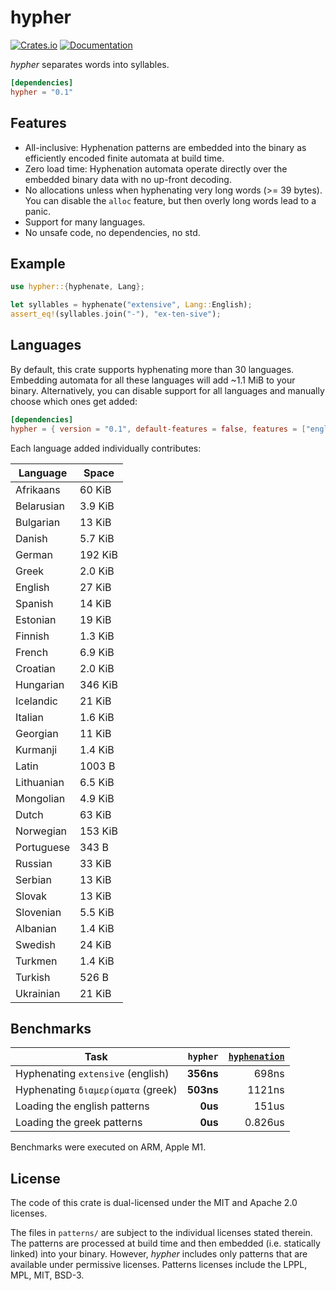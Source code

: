 # hypher
[![Crates.io](https://img.shields.io/crates/v/hypher.svg)](https://crates.io/crates/hypher)
[![Documentation](https://docs.rs/hypher/badge.svg)](https://docs.rs/hypher)

_hypher_ separates words into syllables.

```toml
[dependencies]
hypher = "0.1"
```

## Features
- All-inclusive: Hyphenation patterns are embedded into the binary as
  efficiently encoded finite automata at build time.
- Zero load time: Hyphenation automata operate directly over the embedded
  binary data with no up-front decoding.
- No allocations unless when hyphenating very long words (>= 39 bytes). You can
  disable the `alloc` feature, but then overly long words lead to a panic.
- Support for many languages.
- No unsafe code, no dependencies, no std.

## Example
```rust
use hypher::{hyphenate, Lang};

let syllables = hyphenate("extensive", Lang::English);
assert_eq!(syllables.join("-"), "ex-ten-sive");
```

## Languages
By default, this crate supports hyphenating more than 30 languages. Embedding
automata for all these languages will add ~1.1 MiB to your binary. Alternatively,
you can disable support for all languages and manually choose which ones get
added:

```toml
[dependencies]
hypher = { version = "0.1", default-features = false, features = ["english", "greek"] }
```

Each language added individually contributes:

| Language   | Space   |
|------------|---------|
| Afrikaans  | 60 KiB  |
| Belarusian | 3.9 KiB |
| Bulgarian  | 13 KiB  |
| Danish     | 5.7 KiB |
| German     | 192 KiB |
| Greek      | 2.0 KiB |
| English    | 27 KiB  |
| Spanish    | 14 KiB  |
| Estonian   | 19 KiB  |
| Finnish    | 1.3 KiB |
| French     | 6.9 KiB |
| Croatian   | 2.0 KiB |
| Hungarian  | 346 KiB |
| Icelandic  | 21 KiB  |
| Italian    | 1.6 KiB |
| Georgian   | 11 KiB  |
| Kurmanji   | 1.4 KiB |
| Latin      | 1003 B  |
| Lithuanian | 6.5 KiB |
| Mongolian  | 4.9 KiB |
| Dutch      | 63 KiB  |
| Norwegian  | 153 KiB |
| Portuguese | 343 B   |
| Russian    | 33 KiB  |
| Serbian    | 13 KiB  |
| Slovak     | 13 KiB  |
| Slovenian  | 5.5 KiB |
| Albanian   | 1.4 KiB |
| Swedish    | 24 KiB  |
| Turkmen    | 1.4 KiB |
| Turkish    | 526 B   |
| Ukrainian  | 21 KiB  |

## Benchmarks
| Task                               | `hypher`  | [`hyphenation`] |
|------------------------------------|----------:|----------------:|
| Hyphenating `extensive` (english)  | **356ns** |           698ns |
| Hyphenating `διαμερίσματα` (greek) | **503ns** |          1121ns |
| Loading the english patterns       |   **0us** |           151us |
| Loading the greek patterns         |   **0us** |         0.826us |

Benchmarks were executed on ARM, Apple M1.

## License
The code of this crate is dual-licensed under the MIT and Apache 2.0 licenses.

The files in `patterns/` are subject to the individual licenses stated therein.
The patterns are processed at build time and then embedded (i.e. statically
linked) into your binary. However, _hypher_ includes only patterns that are
available under permissive licenses. Patterns licenses include the LPPL, MPL,
MIT, BSD-3.

[`hyphenation`]: https://github.com/tapeinosyne/hyphenation
